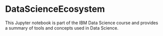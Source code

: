 # DataScienceEcosystem
This Jupyter notebook is part of the IBM Data Science course and provides a summary of tools and concepts used in Data Science.
